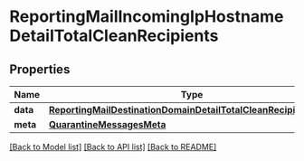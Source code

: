 # ReportingMailIncomingIpHostnameDetailTotalCleanRecipients

## Properties
Name | Type | Description | Notes
------------ | ------------- | ------------- | -------------
**data** | [**ReportingMailDestinationDomainDetailTotalCleanRecipientsData**](ReportingMailDestinationDomainDetailTotalCleanRecipientsData.md) |  | [optional] 
**meta** | [**QuarantineMessagesMeta**](QuarantineMessagesMeta.md) |  | [optional] 

[[Back to Model list]](../README.md#documentation-for-models) [[Back to API list]](../README.md#documentation-for-api-endpoints) [[Back to README]](../README.md)

